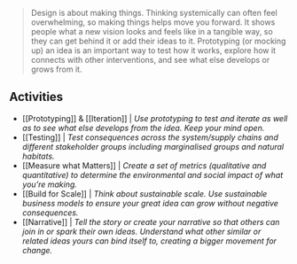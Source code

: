> Design is about making things. Thinking systemically can often feel overwhelming, so making things helps move you forward. It shows people what a new vision looks and feels like in a tangible way, so they can get behind it or add their ideas to it. Prototyping (or mocking up) an idea is an important way to test how it works, explore how it connects with other interventions, and see what else develops or grows from it.

## Activities

- [[Prototyping]] & [[Iteration]] | *Use prototyping to test and iterate as well as to see what else develops from the idea. Keep your mind open.*
- [[Testing]] | *Test consequences across the system/supply chains and different stakeholder groups including marginalised groups and natural habitats.*
- [[Measure what Matters]] | *Create a set of metrics (qualitative and quantitative) to determine the environmental and social impact of what you’re making.*
- [[Build for Scale]] | *Think about sustainable scale. Use sustainable business models to ensure your great idea can grow without negative consequences.*
- [[Narrative]] | *Tell the story or create your narrative so that others can join in or spark their own ideas. Understand what other similar or related ideas yours can bind itself to, creating a bigger movement for change.*